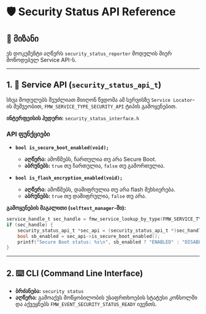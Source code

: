 # 🛡️ Security Status API Reference

## 🎯 მიზანი

ეს დოკუმენტი აღწერს `security_status_reporter` მოდულის მიერ მოწოდებულ Service API-ს.

---

## 1. 🔌 Service API (`security_status_api_t`)

სხვა მოდულებს შეუძლიათ მიიღონ წვდომა ამ სერვისზე `Service Locator`-ის მეშვეობით, `FMW_SERVICE_TYPE_SECURITY_API` ტიპის გამოყენებით.

**ინტერფეისის ჰედერი:** `security_status_interface.h`

### API ფუნქციები

-   **`bool is_secure_boot_enabled(void);`**
    -   **აღწერა:** ამოწმებს, ჩართულია თუ არა Secure Boot.
    -   **აბრუნებს:** `true` თუ ჩართულია, `false` თუ გამორთულია.

-   **`bool is_flash_encryption_enabled(void);`**
    -   **აღწერა:** ამოწმებს, დაშიფრულია თუ არა flash მეხსიერება.
    -   **აბრუნებს:** `true` თუ დაშიფრულია, `false` თუ არა.

**გამოყენების მაგალითი (`selftest_manager`-ში):**

```c
service_handle_t sec_handle = fmw_service_lookup_by_type(FMW_SERVICE_TYPE_SECURITY_API);
if (sec_handle) {
    security_status_api_t *sec_api = (security_status_api_t *)sec_handle;
    bool sb_enabled = sec_api->is_secure_boot_enabled();
    printf("Secure Boot status: %s\n", sb_enabled ? "ENABLED" : "DISABLED");
}
```

---

## 2. ⌨️ CLI (Command Line Interface)

-   **ბრძანება:** `security status`
-   **აღწერა:** გამოაქვს მოწყობილობის უსაფრთხოების სტატუსი კონსოლში და აქვეყნებს `FMW_EVENT_SECURITY_STATUS_READY` ივენთს.